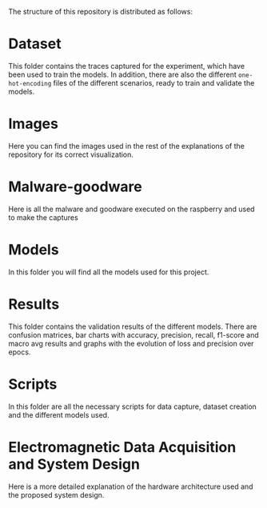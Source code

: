 The structure of this repository is distributed as follows:

# Dataset
This folder contains the traces captured for the experiment, which have been used to train the models.
In addition, there are also the different ```one-hot-encoding``` files of the different scenarios, ready to train and validate the models.

# Images
Here you can find the images used in the rest of the explanations of the repository for its correct visualization.

# Malware-goodware
Here is all the malware and goodware executed on the raspberry and used to make the captures

# Models
In this folder you will find all the models used for this project.

# Results
This folder contains the validation results of the different models. There are confusion matrices, bar charts with accuracy, precision, recall, f1-score and macro avg results and graphs with the evolution of loss and precision over epocs. 

# Scripts
In this folder are all the necessary scripts for data capture, dataset creation and the different models used.

# Electromagnetic Data Acquisition and System Design
Here is a more detailed explanation of the hardware architecture used and the proposed system design.
